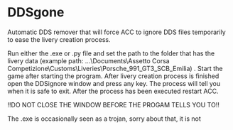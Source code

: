 # DDSgone
Automatic DDS remover that will force ACC to ignore DDS files temporarily to ease the livery creation process.

Run either the .exe or .py file and set the path to the folder that has the livery data (example path: ...\Documents\Assetto Corsa Competizione\Customs\Liveries\Porsche_991_GT3_SCB_Emilia) . Start the game after starting the program. After livery creation process is finished open the DDSignore window and press any key. The process will tell you when it is safe to exit. After the process has been executed restart ACC.

!!DO NOT CLOSE THE WINDOW BEFORE THE PROGAM TELLS YOU TO!!

The .exe is occasionally seen as a trojan, sorry about that, it is not